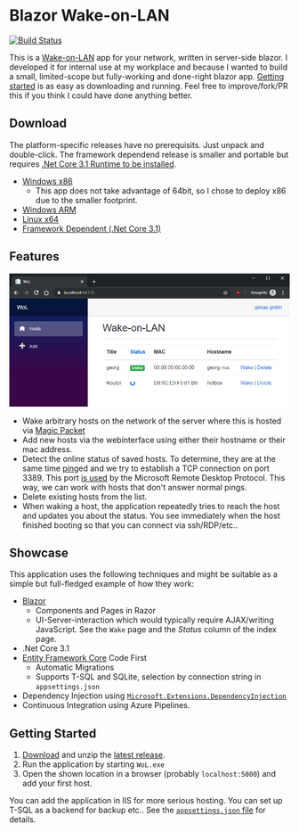 # Blazor Wake-on-LAN

[![Build Status](https://dev.azure.com/georg-jung/BlazorWoL/_apis/build/status/georg-jung.BlazorWoL?branchName=master)](https://dev.azure.com/georg-jung/BlazorWoL/_build/latest?definitionId=1&branchName=master)

This is a [Wake-on-LAN](https://en.wikipedia.org/wiki/Wake-on-LAN) app for your network, written in server-side blazor. I developed it for internal use at my workplace and because I wanted to build a small, limited-scope but fully-working and done-right blazor app. [Getting started](#getting-started) is as easy as downloading and running. Feel free to improve/fork/PR this if you think I could have done anything better.

## Download

The platform-specific releases have no prerequisits. Just unpack and double-click. The framework dependend release is smaller and portable but requires [.Net Core 3.1 Runtime to be installed](https://dotnet.microsoft.com/download/dotnet-core).

* [Windows x86](https://github.com/georg-jung/BlazorWoL/releases/latest/download/win-x86.zip)
  * This app does not take advantage of 64bit, so I chose to deploy x86 due to the smaller footprint.
* [Windows ARM](https://github.com/georg-jung/BlazorWoL/releases/latest/download/win-arm.zip)
* [Linux x64](https://github.com/georg-jung/BlazorWoL/releases/latest/download/linux-x64.zip)
* [Framework Dependent (.Net Core 3.1)](https://github.com/georg-jung/BlazorWoL/releases/latest/download/fdd.zip)

## Features

![Screenshot](screenshot-01-index.png)

* Wake arbitrary hosts on the network of the server where this is hosted via [Magic Packet](https://superuser.com/a/1066637)
* Add new hosts via the webinterface using either their hostname or their mac address.
* Detect the online status of saved hosts. To determine, they are at the same time [ping](https://en.wikipedia.org/wiki/Ping_(networking_utility))ed and we try to establish a TCP connection on port 3389. This port [is used](https://serverfault.com/a/12006) by the Microsoft Remote Desktop Protocol. This way, we can work with hosts that don't answer normal pings.
* Delete existing hosts from the list.
* When waking a host, the application repeatedly tries to reach the host and updates you about the status. You see immediately when the host finished booting so that you can connect via ssh/RDP/etc..

## Showcase

This application uses the following techniques and might be suitable as a simple but full-fledged example of how they work:

* [Blazor](https://dotnet.microsoft.com/apps/aspnet/web-apps/blazor)
  * Components and Pages in Razor
  * UI-Server-interaction which would typically require AJAX/writing JavaScript. See the `Wake` page and the *Status* column of the index page.
* .Net Core 3.1
* [Entity Framework Core](https://docs.microsoft.com/en-us/ef/core/) Code First
  * Automatic Migrations
  * Supports T-SQL and SQLite, selection by connection string in `appsettings.json`
* Dependency Injection using [`Microsoft.Extensions.DependencyInjection`](https://www.nuget.org/packages/Microsoft.Extensions.DependencyInjection/)
* Continuous Integration using Azure Pipelines.

## Getting Started

1. [Download](#download) and unzip the [latest release](https://github.com/georg-jung/BlazorWoL/releases/latest/).
2. Run the application by starting `WoL.exe`
3. Open the shown location in a browser (probably `localhost:5000`) and add your first host.

You can add the application in IIS for more serious hosting. You can set up T-SQL as a backend for backup etc.. See the [`appsettings.json` file](appsettings.json) for details.